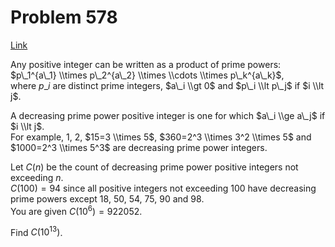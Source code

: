 # Problem 578

[Link](https://projecteuler.net/problem=578)

Any positive integer can be written as a product of prime powers: $p\_1^{a\_1} \\times p\_2^{a\_2} \\times \\cdots \\times p\_k^{a\_k}$,  
where $p\_i$ are distinct prime integers, $a\_i \\gt 0$ and $p\_i \\lt p\_j$ if $i \\lt j$.

A decreasing prime power positive integer is one for which $a\_i \\ge a\_j$ if $i \\lt j$.  
For example, $1$, $2$, $15=3 \\times 5$, $360=2^3 \\times 3^2 \\times 5$ and $1000=2^3 \\times 5^3$ are decreasing prime power integers.

Let $C(n)$ be the count of decreasing prime power positive integers not exceeding $n$.  
$C(100) = 94$ since all positive integers not exceeding $100$ have decreasing prime powers except $18$, $50$, $54$, $75$, $90$ and $98$.  
You are given $C(10^6) = 922052$.

Find $C(10^{13})$.